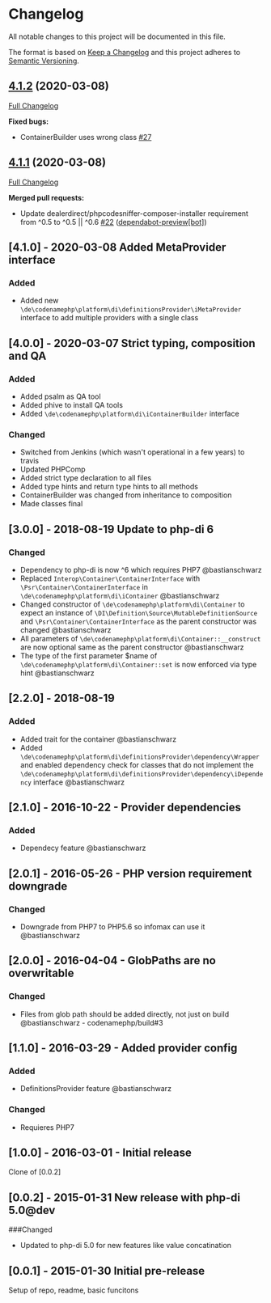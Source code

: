 # Changelog

All notable changes to this project will be documented in this file.

The format is based on [Keep a Changelog](http://keepachangelog.com/)
and this project adheres to [Semantic Versioning](http://semver.org/).

## [4.1.2](https://github.com/codenamephp/platform.di/tree/4.1.2) (2020-03-08)

[Full Changelog](https://github.com/codenamephp/platform.di/compare/4.1.1...4.1.2)

**Fixed bugs:**

- ContainerBuilder uses wrong class [\#27](https://github.com/codenamephp/platform.di/issues/27)

## [4.1.1](https://github.com/codenamephp/platform.di/tree/4.1.1) (2020-03-08)

[Full Changelog](https://github.com/codenamephp/platform.di/compare/4.1.0...4.1.1)

**Merged pull requests:**

- Update dealerdirect/phpcodesniffer-composer-installer requirement from ^0.5 to ^0.5 || ^0.6 [\#22](https://github.com/codenamephp/platform.di/pull/22) ([dependabot-preview[bot]](https://github.com/apps/dependabot-preview))

## [4.1.0] - 2020-03-08 Added MetaProvider interface
### Added
- Added new `\de\codenamephp\platform\di\definitionsProvider\iMetaProvider` interface to add multiple providers with a single class

## [4.0.0] - 2020-03-07 Strict typing, composition and QA
### Added
- Added psalm as QA tool
- Added phive to install QA tools
- Added `\de\codenamephp\platform\di\iContainerBuilder` interface

### Changed
- Switched from Jenkins (which wasn't operational in a few years) to travis
- Updated PHPComp
- Added strict type declaration to all files
- Added type hints and return type hints to all methods
- ContainerBuilder was changed from inheritance to composition
- Made classes final

## [3.0.0] - 2018-08-19 Update to php-di 6
### Changed
- Dependency to php-di is now ^6 which requires PHP7 @bastianschwarz
- Replaced `Interop\Container\ContainerInterface` with `\Psr\Container\ContainerInterface` in `\de\codenamephp\platform\di\iContainer` @bastianschwarz
- Changed constructor of `\de\codenamephp\platform\di\Container` to expect an instance of `\DI\Definition\Source\MutableDefinitionSource` and 
  `\Psr\Container\ContainerInterface` as the parent constructor was changed @bastianschwarz
- All parameters of `\de\codenamephp\platform\di\Container::__construct` are now optional same as the parent constructor @bastianschwarz
- The type of the first parameter $name of `\de\codenamephp\platform\di\Container::set` is now enforced via type hint @bastianschwarz
  
## [2.2.0] - 2018-08-19 
### Added
- Added trait for the container @bastianschwarz
- Added `\de\codenamephp\platform\di\definitionsProvider\dependency\Wrapper` and enabled dependency check for classes that do not implement
  the `\de\codenamephp\platform\di\definitionsProvider\dependency\iDependency` interface @bastianschwarz
  
## [2.1.0] - 2016-10-22 - Provider dependencies
### Added
- Dependecy feature @bastianschwarz

## [2.0.1] - 2016-05-26 - PHP version requirement downgrade

### Changed
- Downgrade from PHP7 to PHP5.6 so infomax can use it @bastianschwarz

## [2.0.0] - 2016-04-04 - GlobPaths are no overwritable

### Changed
- Files from glob path should be added directly, not just on build @bastianschwarz - codenamephp/build#3

## [1.1.0] - 2016-03-29 - Added provider config

### Added
- DefinitionsProvider feature @bastianschwarz

### Changed
- Requieres PHP7

## [1.0.0] - 2016-03-01 - Initial release

Clone of [0.0.2]

## [0.0.2] - 2015-01-31 New release with php-di 5.0@dev

###Changed
- Updated to php-di 5.0 for new features like value concatination

## [0.0.1] - 2015-01-30 Initial pre-release

Setup of repo, readme, basic funcitons